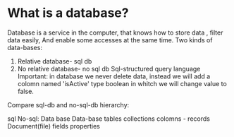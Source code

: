# What is a database?

Database is a service in the computer, that knows how to store data , filter data easily,
And enable some accesses at the same time.
Two kinds of data-bases:
1)	Relative database- sql db
2)	No relative database- no sql db
Sql-structured query language
Important: in database we never delete data, instead we will add a colomn named 'isActive' 
type boolean in whitch we will change value to false.

Compare sql-db and no-sql-db hierarchy:

sql	            No-sql:
Data base	    Data-base
tables	        collections
colomns	        -
records	        Document(file)
fields	        properties

